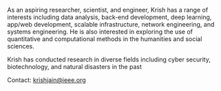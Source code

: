 As an aspiring researcher, scientist, and engineer, Krish has a range of interests including data analysis, back-end development, deep learning, app/web development, scalable infrastructure, network engineering, and systems engineering. He is also interested in exploring the use of quantitative and computational methods in the humanities and social sciences.

Krish has conducted research in diverse fields including cyber security, biotechnology, and natural disasters in the past

Contact: krishjain@ieee.org

